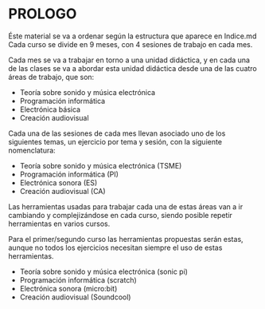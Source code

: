 # PROLOGO

Éste material se va a ordenar según la estructura que aparece en Indice.md
Cada curso se divide en 9 meses, con 4 sesiones de trabajo en cada mes.

Cada mes se va a trabajar en torno a una unidad didáctica, y en cada una de
las clases se va a abordar esta unidad didáctica desde una de las cuatro áreas
de trabajo, que son:

- Teoría sobre sonido y música electrónica
- Programación informática
- Electrónica básica
- Creación audiovisual

Cada una de las sesiones de cada mes llevan asociado uno de los siguientes temas,
un ejercicio por tema y sesión, con la siguiente nomenclatura:

- Teoría sobre sonido y música electrónica (TSME)
- Programación informática (PI)
- Electrónica sonora (ES)
- Creación audiovisual (CA)

Las herramientas usadas para trabajar cada una de estas áreas van a ir cambiando
y complejizándose en cada curso, siendo posible repetir herramientas en varios cursos.

Para el primer/segundo curso las herramientas propuestas serán estas, aunque no
todos los ejercicios necesitan siempre el uso de estas herramientas.

- Teoría sobre sonido y música electrónica (sonic pi)
- Programación informática (scratch)
- Electrónica sonora (micro:bit)
- Creación audiovisual (Soundcool)
